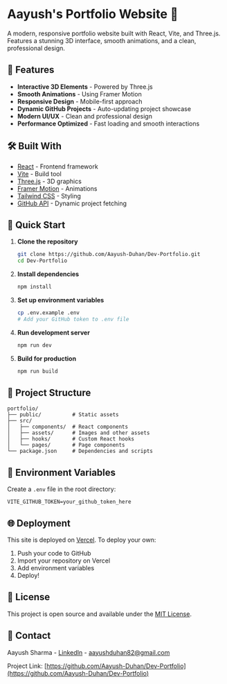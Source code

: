 # Aayush's Portfolio Website 🚀

A modern, responsive portfolio website built with React, Vite, and Three.js. Features a stunning 3D interface, smooth animations, and a clean, professional design.

## 🌟 Features

- **Interactive 3D Elements** - Powered by Three.js
- **Smooth Animations** - Using Framer Motion
- **Responsive Design** - Mobile-first approach
- **Dynamic GitHub Projects** - Auto-updating project showcase
- **Modern UI/UX** - Clean and professional design
- **Performance Optimized** - Fast loading and smooth interactions

## 🛠️ Built With

- [React](https://reactjs.org/) - Frontend framework
- [Vite](https://vitejs.dev/) - Build tool
- [Three.js](https://threejs.org/) - 3D graphics
- [Framer Motion](https://www.framer.com/motion/) - Animations
- [Tailwind CSS](https://tailwindcss.com/) - Styling
- [GitHub API](https://docs.github.com/en/rest) - Dynamic project fetching

## 🚀 Quick Start

1. **Clone the repository**
   ```bash
   git clone https://github.com/Aayush-Duhan/Dev-Portfolio.git
   cd Dev-Portfolio
   ```

2. **Install dependencies**
   ```bash
   npm install
   ```

3. **Set up environment variables**
   ```bash
   cp .env.example .env
   # Add your GitHub token to .env file
   ```

4. **Run development server**
   ```bash
   npm run dev
   ```

5. **Build for production**
   ```bash
   npm run build
   ```

## 📁 Project Structure

```
portfolio/
├── public/          # Static assets
├── src/
│   ├── components/  # React components
│   ├── assets/      # Images and other assets
│   ├── hooks/       # Custom React hooks
│   └── pages/       # Page components
└── package.json     # Dependencies and scripts
```

## 🔑 Environment Variables

Create a `.env` file in the root directory:

```env
VITE_GITHUB_TOKEN=your_github_token_here
```

## 🌐 Deployment

This site is deployed on [Vercel](https://vercel.com). To deploy your own:

1. Push your code to GitHub
2. Import your repository on Vercel
3. Add environment variables
4. Deploy!

## 📝 License

This project is open source and available under the [MIT License](LICENSE).

## 🤝 Contact

Aayush Sharma - [LinkedIn](https://www.linkedin.com/in/aayush-duhan-245167253/) - aayushduhan82@gmail.com

Project Link: [https://github.com/Aayush-Duhan/Dev-Portfolio](https://github.com/Aayush-Duhan/Dev-Portfolio)
